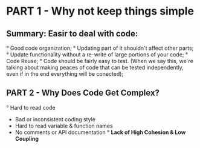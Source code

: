 # PART 1 - Why not keep things simple


## Summary: Easir to deal with code:
 ° Good code organization;
 ° Updating part of it shouldn't affect other parts;
 ° Update functionality without a re-write of large portions of your code;
 ° Code Reuse; 
 ° Code should be fairly easy to test. (When we say this, we´re talking about making peaces of code that can be tested independently, even if in the end everything will be conected);


## PART 2 - Why Does Code Get Complex? 
° Hard to read code
 - Bad or inconsistent coding style
 - Hard to read variable  & function names
 - No comments or API documentation
° **Lack of High Cohesion & Low Coupling** 